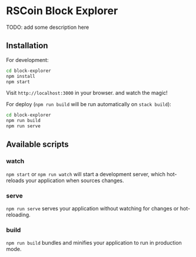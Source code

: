 # RSCoin Block Explorer

TODO: add some description here

## Installation

For development:
```sh
cd block-explorer
npm install
npm start
```

Visit `http://localhost:3000` in your browser.
and watch the magic!

For deploy (`npm run build` will be run automatically on `stack build`):
```sh
cd block-explorer
npm run build
npm run serve
```

## Available scripts

### watch

`npm start` or `npm run watch` will start a development server, which
hot-reloads your application when sources changes.

### serve

`npm run serve` serves your application without watching for changes or
hot-reloading.

### build

`npm run build` bundles and minifies your application to run in production mode.
